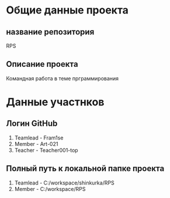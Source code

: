 # Общие данные проекта

## название репозитория
RPS

## Описание проекта
Командная работа в теме прграммирования

# Данные участнков

## Логин GitHub
1. Teamlead - Fram1se
2. Member - Art-021
3. Teacher - Teacher001-top

## Полный путь к локальной папке проекта
1. Teamlead - C:/workspace/shinkurka/RPS
2. Member - C:/workspace/RPS